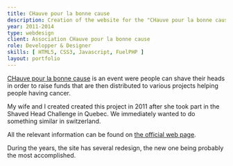 ```yaml
---
title: CHauve pour la bonne cause
description: Creation of the website for the "CHauve pour la bonne cause" event.
year: 2011-2014
type: webdesign
client: Association CHauve pour la bonne cause
role: Developper & Designer
skills: [ HTML5, CSS3, Javascript, FuelPHP ]
layout: portfolio
---
```


[CHauve pour la bonne cause](http://chauvepourlabonnecause.ch) is an event were people can shave their heads in order to raise funds that are then distributed to various projects helping people having cancer.

My wife and I created created this project in 2011 after she took part in the Shaved Head Challenge in Quebec. We immediately wanted to do something similar in switzerland.

All the relevant information can be found on [the official web page](http://chauvepourlabonnecause.ch).

During the years, the site has several redesign, the new one being probably the most accomplished.
